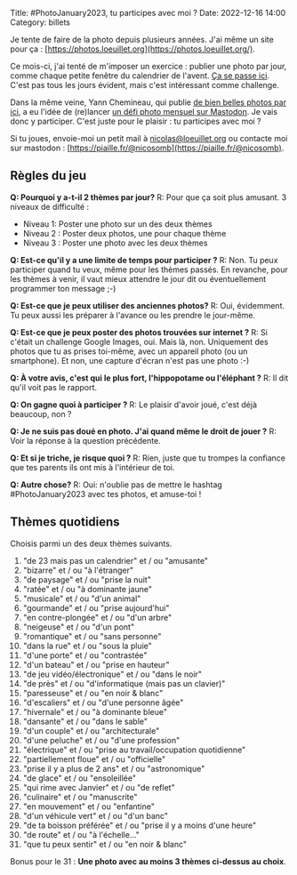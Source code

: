 Title: #PhotoJanuary2023, tu participes avec moi ?
Date: 2022-12-16 14:00
Category: billets

Je tente de faire de la photo depuis plusieurs années. J'ai même un site pour ça : [https://photos.loeuillet.org](https://photos.loeuillet.org/).

Ce mois-ci, j'ai tenté de m'imposer un exercice : publier une photo par jour, comme chaque petite fenêtre du calendrier de l'avent. [Ça se passe ici](https://photos.loeuillet.org/index.php?/tags/283-avent2022/posted-monthly-list).
C'est pas tous les jours évident, mais c'est intéressant comme challenge.

Dans la même veine, Yann Chemineau, qui publie [de bien belles photos par ici](http://gallery.chemineau.eu/), a eu l'idée de (re)lancer [un défi photo mensuel sur Mastodon](https://piaille.fr/@yanncphoto/109517105084526705).
Je vais donc y participer. C'est juste pour le plaisir : tu participes avec moi ?

Si tu joues, envoie-moi un petit mail à nicolas@loeuillet.org ou contacte moi sur mastodon : [https://piaille.fr/@nicosomb](https://piaille.fr/@nicosomb).

## Règles du jeu

**Q: Pourquoi y a-t-il 2 thèmes par jour?**
R: Pour que ça soit plus amusant. 3 niveaux de difficulté :

* Niveau 1: Poster une photo sur un des deux thèmes
* Niveau 2 : Poster deux photos, une pour chaque thème
* Niveau 3 : Poster une photo avec les deux thèmes

**Q: Est-ce qu'il y a une limite de temps pour participer ?**
R: Non. Tu peux participer quand tu veux, même pour les thèmes passés. En revanche, pour les thèmes à venir, il vaut mieux attendre le jour dit ou éventuellement programmer ton message ;-)

**Q: Est-ce que je peux utiliser des anciennes photos?**
R: Oui, évidemment. Tu peux aussi les préparer à l'avance ou les prendre le jour-même.

**Q: Est-ce que je peux poster des photos trouvées sur internet ?**
R: Si c'était un challenge Google Images, oui. Mais là, non. Uniquement des photos que tu as prises toi-même, avec un appareil photo (ou un smartphone). Et non, une capture d'écran n'est pas une photo :-)

**Q: À votre avis, c'est qui le plus fort, l'hippopotame ou l'éléphant ?**
R: Il dit qu'il voit pas le rapport.

**Q: On gagne quoi à participer ?**
R: Le plaisir d'avoir joué, c'est déjà beaucoup, non ?

**Q: Je ne suis pas doué en photo. J'ai quand même le droit de jouer ?**
R: Voir la réponse à la question précédente.

**Q: Et si je triche, je risque quoi ?**
R: Rien, juste que tu trompes la confiance que tes parents ils ont mis à l'intérieur de toi.

**Q: Autre chose?**
R: Oui: n'oublie pas de mettre le hashtag #PhotoJanuary2023 avec tes photos, et amuse-toi !

## Thèmes quotidiens

Choisis parmi un des deux thèmes suivants.

1. "de 23 mais pas un calendrier" et / ou "amusante"
2. "bizarre" et / ou "à l'étranger"
3. "de paysage" et / ou "prise la nuit"
4. "ratée" et / ou "à dominante jaune"
5. "musicale" et / ou "d'un animal"
6. "gourmande" et / ou "prise aujourd'hui"
7. "en contre-plongée" et / ou "d'un arbre"
8. "neigeuse" et / ou "d'un pont"
9. "romantique" et / ou "sans personne"
10. "dans la rue" et / ou "sous la pluie"
11. "d'une porte" et / ou "contrastée"
12. "d'un bateau" et / ou "prise en hauteur"
13. "de jeu vidéo/électronique" et / ou "dans le noir"
14. "de près" et / ou "d'informatique (mais pas un clavier)"
15. "paresseuse" et / ou "en noir & blanc"
16. "d'escaliers" et / ou "d'une personne âgée"
17. "hivernale" et / ou "à dominante bleue"
18. "dansante" et / ou "dans le sable"
19. "d'un couple" et / ou "architecturale"
20. "d'une peluche" et / ou "d'une profession"
21. "électrique" et / ou "prise au travail/occupation quotidienne"
22. "partiellement floue" et / ou "officielle"
23. "prise il y a plus de 2 ans" et / ou "astronomique"
24. "de glace" et / ou "ensoleillée"
25. "qui rime avec Janvier" et / ou "de reflet"
26. "culinaire" et / ou "manuscrite"
27. "en mouvement" et / ou "enfantine"
28. "d'un véhicule vert" et / ou "d'un banc"
29. "de ta boisson préférée" et / ou "prise il y a moins d'une heure"
30. "de route" et / ou "à l'échelle..."
31. "que tu peux sentir" et / ou "en noir & blanc"

Bonus pour le 31 : **Une photo avec au moins 3 thèmes ci-dessus au choix**.
